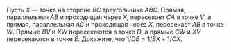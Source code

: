 Пусть $X$ — точка на стороне $BC$ треугольника $ABC$. Прямая, параллельная $AB$ и проходящая через $X$, пересекает $CA$ в точке $V$, а прямая, параллельная $AC$ и проходящая через $X$, пересекает $AB$ в точке $W$. Прямые $BV$ и $XW$ пересекаются в точке $D$, а прямые $CW$ и $XV$ пересекаются в точке $E$. Докажите, что $1/DE=1/BX+1/CX$.